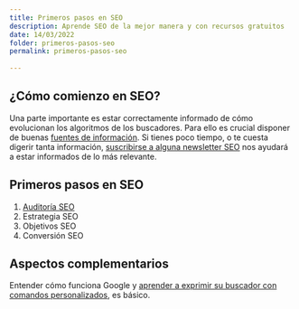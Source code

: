```yaml
---
title: Primeros pasos en SEO
description: Aprende SEO de la mejor manera y con recursos gratuitos
date: 14/03/2022
folder: primeros-pasos-seo
permalink: primeros-pasos-seo
  
---
```


## ¿Cómo comienzo en SEO?

Una parte importante es estar correctamente informado de cómo evolucionan los algoritmos de los buscadores. Para ello es crucial disponer de buenas [fuentes de información](https://chuletaseo.com/fuentes-informacion).  Si tienes poco tiempo, o te cuesta digerir tanta información, [suscribirse a alguna newsletter SEO](https://chuletaseo.com/newsletter-seo) nos ayudará a estar informados de lo más relevante. 

## Primeros pasos en SEO

 1. [Auditoría SEO](https://chuletaseo.com/auditoria-seo)
 2. Estrategia SEO
 3. Objetivos SEO
 4. Conversión SEO
 

## Aspectos complementarios

Entender cómo funciona Google y [aprender a exprimir su buscador con comandos personalizados](https://chuletaseo.com/comandos-busqueda-google), es básico.



<!--stackedit_data:
eyJoaXN0b3J5IjpbMjAyOTQyMjk0OSw4MjI5MDY4NzIsODk2Mz
ExNTU0XX0=
-->